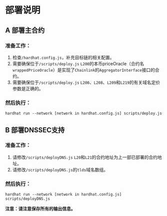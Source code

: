 # 部署说明

## A 部署主合约

### 准备工作：

1. 检查`/hardhat.config.js`，补充目标链的相关配置。
2. 需要确保位于`/scripts/deploy.js` `L200`的本币priceOracle（合约名`wrappedPriceOracle`）是实现了`Chainlink`的`AggregatorInterface`接口的合约。
3. 需要确保位于`/scripts/deploy.js` `L200`、`L208`、`L209`和`L219`的有关域名定价参数是正确的。

### 然后执行：

```shell
hardhat run --network [network in hardhat.config.js] scripts/deploy.js
```

## B 部署DNSSEC支持

### 准备工作：

1. 请修改`/scripts/deployDNS.js` `L20`和`L21`的合约地址为上一部已部署的合约地址。
2. 请修改`/scripts/deployDNS.js`的`tlds`域名数组。

### 然后执行：

```shell
hardhat run --network [network in hardhat.config.js] scripts/deployDNS.js
```

**注意：请注意保存所有的输出信息。**
